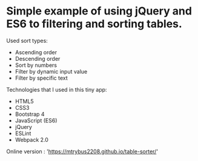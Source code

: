 # Simple example of using jQuery and ES6 to filtering and sorting tables.

Used sort types:
- Ascending order
- Descending order
- Sort by numbers
- Filter by dynamic input value
- Filter by specific text

Technologies that I used in this tiny app:
- HTML5
- CSS3
- Bootstrap 4
- JavaScript (ES6)
- jQuery
- ESLint
- Webpack 2.0

Online version : 'https://mtrybus2208.github.io/table-sorter/'
